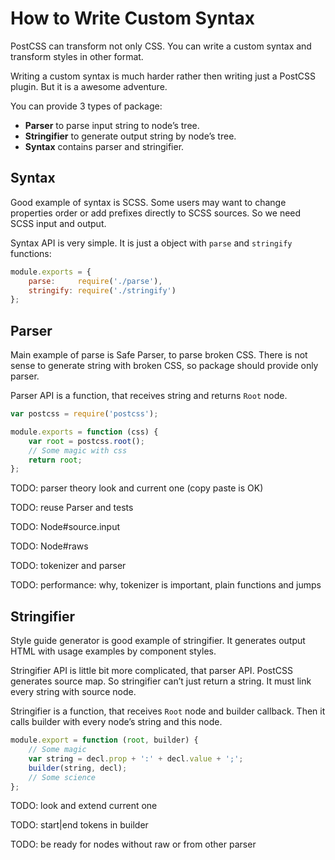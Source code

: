 # How to Write Custom Syntax

PostCSS can transform not only CSS. You can write a custom syntax
and transform styles in other format.

Writing a custom syntax is much harder rather then writing just
a PostCSS plugin. But it is a awesome adventure.

You can provide 3 types of package:

* **Parser** to parse input string to node’s tree.
* **Stringifier** to generate output string by node’s tree.
* **Syntax** contains parser and stringifier.

## Syntax

Good example of syntax is SCSS. Some users may want to change properties order
or add prefixes directly to SCSS sources. So we need SCSS input and output.

Syntax API is very simple. It is just a object with `parse` and `stringify`
functions:

```js
module.exports = {
    parse:     require('./parse'),
    stringify: require('./stringify')
};
```

## Parser

Main example of parse is Safe Parser, to parse broken CSS. There is not sense
to generate string with broken CSS, so package should provide only parser.

Parser API is a function, that receives string and returns `Root` node.

```js
var postcss = require('postcss');

module.exports = function (css) {
    var root = postcss.root();
    // Some magic with css
    return root;
};
```

TODO: parser theory look and current one (copy paste is OK)

TODO: reuse Parser and tests

TODO: Node#source.input

TODO: Node#raws

TODO: tokenizer and parser

TODO: performance: why, tokenizer is important, plain functions and jumps

## Stringifier

Style guide generator is good example of stringifier. It generates output HTML
with usage examples by component styles.

Stringifier API is little bit more complicated, that parser API.
PostCSS generates source map. So stringifier can’t just return a string.
It must link every string with source node.

Stringifier is a function, that receives `Root` node and builder callback.
Then it calls builder with every node’s string and this node.

```js
module.export = function (root, builder) {
    // Some magic
    var string = decl.prop + ':' + decl.value + ';';
    builder(string, decl);
    // Some science
};
```

TODO: look and extend current one

TODO: start|end tokens in builder

TODO: be ready for nodes without raw or from other parser
